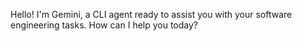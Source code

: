 Hello! I'm Gemini, a CLI agent ready to assist you with your software engineering tasks. How can I help you today?
